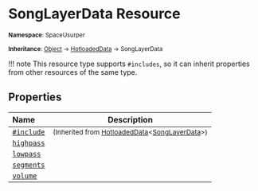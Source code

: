 # SongLayerData Resource

<small>**Namespace**: SpaceUsurper</small>

<small>**Inheritance**: [Object](https://docs.microsoft.com/en-us/dotnet/api/system.object?view=netframework-4.5) → [HotloadedData](HotloadedData.md) → SongLayerData</small>

!!! note
    This resource type supports `#includes`, so it can inherit properties
    from other resources of the same type.
## Properties

<div markdown="1" class="member-table">

| Name | Description |
| :--- | ----------- |
| [`#include`](HotloadedData-1/Include.md) | <small>(Inherited from [HotloadedData](HotloadedData-1.md)&lt;[SongLayerData](SongLayerData.md)&gt;)</small> | 
| [`highpass`](SongLayerData/HighPass.md) |  | 
| [`lowpass`](SongLayerData/LowPass.md) |  | 
| [`segments`](SongLayerData/Segments.md) |  | 
| [`volume`](SongLayerData/Volume.md) |  | 

</div>

